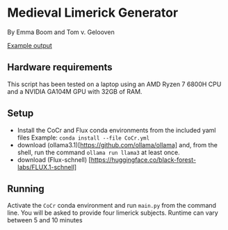 # Medieval Limerick Generator
By Emma Boom and Tom v. Gelooven 

[Example output](submission.mp4)

## Hardware requirements
This script has been tested on a laptop using an AMD Ryzen 7 6800H CPU and a NVIDIA GA104M GPU with 32GB of RAM.

## Setup
- Install the CoCr and Flux conda environments from the included yaml files
  Example: `conda install --file CoCr.yml` 
- download (ollama3.1)[https://github.com/ollama/ollama] and, from the shell, run the command `ollama run llama3` at least once. 
- download (Flux-schnell) [https://huggingface.co/black-forest-labs/FLUX.1-schnell]

## Running
Activate the `CoCr` conda environment and run `main.py` from the command line. You will be asked to provide four limerick subjects. Runtime can vary between 5 and 10 minutes
